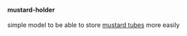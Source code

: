 #### mustard-holder

simple model to be able to store [mustard tubes](https://www.ah.nl/producten/product/wi223423/kuhne-franse-mosterd) more easily
